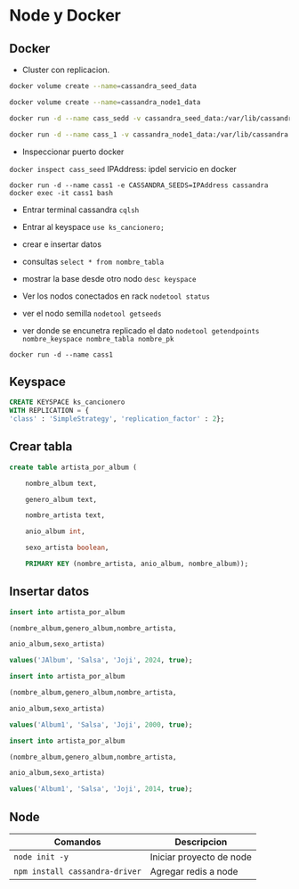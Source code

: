 # Node y Docker

## Docker

- Cluster con replicacion.

```sh
docker volume create --name=cassandra_seed_data
```

```bash
docker volume create --name=cassandra_node1_data
```

```bash
docker run -d --name cass_sedd -v cassandra_seed_data:/var/lib/cassandra -p 9042:9042 -p 7000:7000 -p 7001:7001 cassandra
```

```bash
docker run -d --name cass_1 -v cassandra_node1_data:/var/lib/cassandra -e CASSANDRA_SEEDS="$(docker inpect -f '{{range .NetworkSettings.Networks}}{{.IPAddress}}{{end}}' cass_seed)" cassandra
```

- Inspeccionar puerto docker

`docker inspect cass_seed`
IPAddress: ipdel servicio en docker

`docker run -d --name cass1 -e CASSANDRA_SEEDS=IPAddress cassandra`
`docker exec -it cass1 bash`

- Entrar terminal cassandra
  `cqlsh`

- Entrar al keyspace
  `use ks_cancionero;`
- crear e insertar datos
- consultas
  `select * from nombre_tabla`
- mostrar la base desde otro nodo
  `desc keyspace`

- Ver los nodos conectados en rack
  `nodetool status`
- ver el nodo semilla
  `nodetool getseeds`

- ver donde se encunetra replicado el dato
  `nodetool getendpoints nombre_keyspace nombre_tabla nombre_pk`

`docker run -d --name cass1`

## Keyspace

```sql
CREATE KEYSPACE ks_cancionero
WITH REPLICATION = {
'class' : 'SimpleStrategy', 'replication_factor' : 2};
```

## Crear tabla

```sql
create table artista_por_album (

	nombre_album text,

	genero_album text,

	nombre_artista text,

	anio_album int,

	sexo_artista boolean,

	PRIMARY KEY (nombre_artista, anio_album, nombre_album));
```

## Insertar datos

```sql
insert into artista_por_album

(nombre_album,genero_album,nombre_artista,

anio_album,sexo_artista)

values('JAlbum', 'Salsa', 'Joji', 2024, true);

insert into artista_por_album

(nombre_album,genero_album,nombre_artista,

anio_album,sexo_artista)

values('Album1', 'Salsa', 'Joji', 2000, true);

insert into artista_por_album

(nombre_album,genero_album,nombre_artista,

anio_album,sexo_artista)

values('Album1', 'Salsa', 'Joji', 2014, true);
```

## Node

| Comandos                       | Descripcion              |
| ------------------------------ | ------------------------ |
| `node init -y`                 | Iniciar proyecto de node |
| `npm install cassandra-driver` | Agregar redis a node     |
